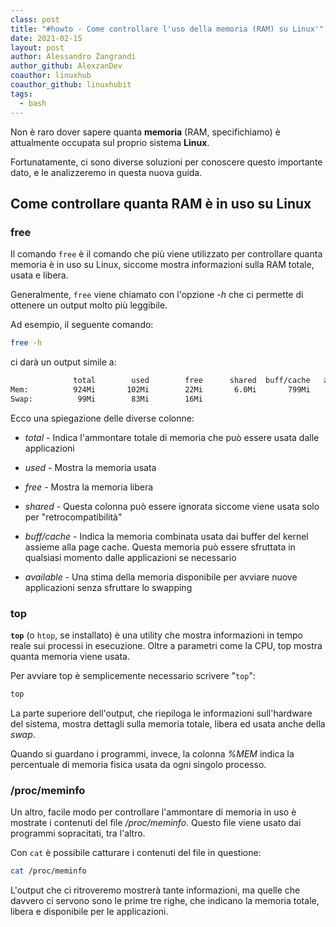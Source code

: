 ```yaml
---
class: post
title: "#howto - Come controllare l'uso della memoria (RAM) su Linux'"
date: 2021-02-15
layout: post
author: Alessandro Zangrandi
author_github: AlexzanDev
coauthor: linuxhub
coauthor_github: linuxhubit
tags:
  - bash
---
```

Non è raro dover sapere quanta **memoria** (RAM, specifichiamo) è attualmente occupata sul proprio sistema **Linux**.

Fortunatamente, ci sono diverse soluzioni per conoscere questo importante dato, e le analizzeremo in questa nuova guida.

## Come controllare quanta RAM è in uso su Linux

### free

Il comando `free` è il comando che più viene utilizzato per controllare quanta memoria è in uso su Linux, siccome mostra informazioni sulla RAM totale, usata e libera.

Generalmente, `free` viene chiamato con l'opzione *-h* che ci permette di ottenere un output molto più leggibile.

Ad esempio, il seguente comando:

```bash
free -h
```

ci darà un output simile a:

```bash
              total        used        free      shared  buff/cache   available
Mem:          924Mi       102Mi        22Mi       6.0Mi       799Mi       763Mi
Swap:          99Mi        83Mi        16Mi
```

Ecco una spiegazione delle diverse colonne:

- *total* - Indica l'ammontare totale di memoria che può essere usata dalle applicazioni

- *used* - Mostra la memoria usata

- *free* - Mostra la memoria libera

- *shared* - Questa colonna può essere ignorata siccome viene usata solo per "retrocompatibilità"

- *buff/cache* - Indica la memoria combinata usata dai buffer del kernel assieme alla page cache. Questa memoria può essere sfruttata in qualsiasi momento dalle applicazioni se necessario

- *available* - Una stima della memoria disponibile per avviare nuove applicazioni senza sfruttare lo swapping

### top

**`top`** (o `htop`, se installato) è una utility che mostra informazioni in tempo reale sui processi in esecuzione. Oltre a parametri come la CPU, top mostra quanta memoria viene usata.

Per avviare top è semplicemente necessario scrivere "`top`":

```bash
top
```

La parte superiore dell'output, che riepiloga le informazioni sull'hardware del sistema, mostra dettagli sulla memoria totale, libera ed usata anche della *swap*.

Quando si guardano i programmi, invece, la colonna *%MEM* indica la percentuale di memoria fisica usata da ogni singolo processo.

### /proc/meminfo

Un altro, facile modo per controllare l'ammontare di memoria in uso è mostrate i contenuti del file */proc/meminfo*. Questo file viene usato dai programmi sopracitati, tra l'altro.

Con `cat` è possibile catturare i contenuti del file in questione:

```bash
cat /proc/meminfo
```

L'output che ci ritroveremo mostrerà tante informazioni, ma quelle che davvero ci servono sono le prime tre righe, che indicano la memoria totale, libera e disponibile per le applicazioni.

